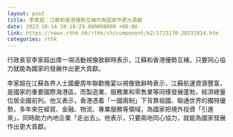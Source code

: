 ```yaml
---
layout: post
title: 李家超：江蘇和香港優勢互補可為國家作更大貢獻
date: 2023-10-14 20:18:29.000000000 +08:00
link: https://news.rthk.hk/rthk/ch/component/k2/1723170-20231014.htm
categories: rthk
---
```


行政長官李家超出席一項活動視像致辭時表示，江蘇和香港優勢互補，只要同心協力就能為國家的發展作出更大貢獻。

李家超在江蘇各界人士國慶周年聯歡晚宴以視像致辭時表示，江蘇航運資源豐富，是國家的重要國際海港區，而製造業、服務業和零售業等同樣發展蓬勃，經濟總量位居全國前列。他又表示，香港憑着「一國兩制」下背靠祖國、聯通世界的獨特優勢，多年來在經貿、金融、物流、專業服務等領域，為國家把境外投資「引進來」，同時助力內地企業「走出去」。他表示，只要兩地同心協力，就能為國家發展作出更大貢獻。
